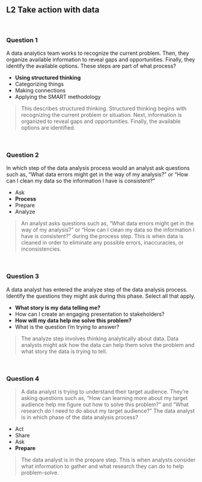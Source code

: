## L2 Take action with data

&nbsp;

### Question 1

A data analytics team works to recognize the current problem. Then, they organize available information to reveal gaps and opportunities. Finally, they identify the available options. These steps are part of what process?

* **Using structured thinking**
* Categorizing things
* Making connections
* Applying the SMART methodology

> This describes structured thinking. Structured thinking begins with recognizing the current problem or situation. Next, information is organized to reveal gaps and opportunities. Finally, the available options are identified. 

&nbsp;

### Question 2

In which step of the data analysis process would an analyst ask questions such as, “What data errors might get in the way of my analysis?” or “How can I clean my data so the information I have is consistent?”

* Ask
* **Process**
* Prepare
* Analyze

> An analyst asks questions such as, “What data errors might get in the way of my analysis?” or “How can I clean my data so the information I have is consistent?” during the process step. This is when data is cleaned in order to eliminate any possible errors, inaccuracies, or inconsistencies.

&nbsp;

### Question 3

A data analyst has entered the analyze step of the data analysis process. Identify the questions they might ask during this phase. Select all that apply.

* **What story is my data telling me?**
* How can I create an engaging presentation to stakeholders?
* **How will my data help me solve this problem?**
* What is the question I’m trying to answer?

> The analyze step involves thinking analytically about data. Data analysts might ask how the data can help them solve the problem and what story the data is trying to tell.

&nbsp;

### Question 4

> A data analyst is trying to understand their target audience. They’re asking questions such as, “How can learning more about my target audience help me figure out how to solve this problem?” and “What research do I need to do about my target audience?” The data analyst is in which phase of the data analysis process?

* Act
* Share
* Ask
* **Prepare**

> The data analyst is in the prepare step. This is when analysts consider what information to gather and what research they can do to help problem-solve.